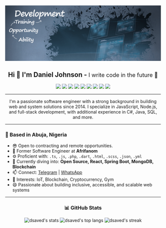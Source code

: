 ![background](./dsaved.png)
<h2 align="center">Hi 👋 I'm Daniel Johnson - <span style="font-size: 18px; font-weight: normal;">I write code in the future 🚀</span></h5>

<p align="center">
  <img src="https://img.shields.io/badge/javascript-0d1117?style=for-the-badge&logo=javascript&logoColor=yellow" />
  <img src="https://img.shields.io/badge/react-0d1117?style=for-the-badge&logo=react&logoColor=blue" />
  <img src="https://img.shields.io/badge/nodejs-0d1117?style=for-the-badge&logo=nodedotjs&logoColor=green" />
  <img src="https://img.shields.io/badge/typescript-0d1117?style=for-the-badge&logo=typescript&logoColor=blue" />
  <img src="https://img.shields.io/badge/flutter-0d1117?style=for-the-badge&logo=flutter&logoColor=blue" />
  <img src="https://img.shields.io/badge/linux-0d1117?style=for-the-badge&logo=linux&logoColor=white" />
  <img src="https://img.shields.io/badge/postgresql-0d1117?style=for-the-badge&logo=postgresql&logoColor=blue" />
  <img src="https://img.shields.io/badge/android-0d1117?style=for-the-badge&logo=android&logoColor=green" />
  <img src="https://img.shields.io/badge/Git-0d1117?style=for-the-badge&logo=git&logoColor=orange" />
</p>


---

<p align="center">
  I'm a passionate software engineer with a strong background in building web and system solutions since 2014. I specialize in JavaScript, Node.js, and full-stack development, with additional experience in C#, Java, SQL, and more.
</p>

---

### 📍 Based in Abuja, Nigeria  

- 😎 Open to contracting and remote opportunities.
- 🏢 Former Software Engineer at **Afrifanom**
- ⚙️ Proficient with: `.ts`, `.js`, `.php`, `.dart`, `.html`, `.scss`, `.json`, `.yml`
- 🌱 Currently diving into: **Open Source, React, Spring Boot, MongoDB, Blockchain**
- 📫 Connect: [Telegram](https://t.me/dsaved1) | [WhatsApp](https://wa.me/+2348168778248)
- 💜 Interests: IoT, Blockchain, Cryptocurrency, Gym
- 😄 Passionate about building inclusive, accessible, and scalable web systems

---

<h3 align="center">📊 GitHub Stats</h3>

<div align="center">
  <img height="180" src="https://githubstats-weld.vercel.app/api?username=dsaved&theme=vue-dark&show_icons=true&hide_border=true&count_private=true" alt="dsaved's stats" />
  <img height="180" src="https://githubstats-weld.vercel.app/api/top-langs/?username=dsaved&theme=vue-dark&show_icons=true&hide_border=true&layout=compact" alt="dsaved's top langs" />
  <img height="180" src="https://githubstats-weld.vercel.app/?user=dsaved&theme=vue-dark&hide_border=true" alt="dsaved's streak" />
</div>

